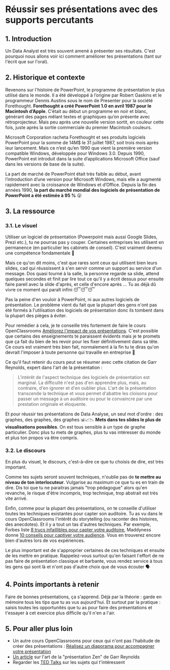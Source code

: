 # Réussir ses présentations avec des supports percutants

## 1. Introduction
Un Data Analyst est très souvent amené à présenter ses résultats. C'est pourquoi nous allons voir ici comment améliorer tes présentations (tant sur l'écrit que sur l'oral).

## 2. Historique et contexte
Revenons sur l'histoire de PowerPoint, le programme de présentation le plus utilisé dans le monde. Il a été développé à l’origine par Robert Gaskins et le programmeur Dennis Austins sous le nom de Presenter pour la société Forethought. 
**Forethought a créé PowerPoint 1.0 en avril 1987 pour le Macintosh d’Apple**. C’était au début un programme en noir et blanc, générant des pages mêlant textes et graphiques qu’on présente avec rétroprojecteur. 
Mais peu après une nouvelle version sortit, en couleur cette fois, juste après la sortie commerciale du premier Macintosh couleurs.

Microsoft Corporation racheta Forethought et ses produits logiciels PowerPoint pour la somme de 14M$ le 31 juillet 1987, soit trois mois après leur lancement. Mais ce n’est qu’en 1990 que vient la première version compatible Windows, développée pour Windows 3.0. Depuis 1990, PowerPoint est introduit dans la suite d’applications Microsoft Office (sauf dans les versions de base de la suite).

La part de marché de PowerPoint était très faible au début, avant l’introduction d’une version pour Microsoft Windows, mais elle a augmenté rapidement avec la croissance de Windows et d’Office. Depuis la fin des années 1990, **la part du marché mondial des logiciels de présentation de PowerPoint a été estimée à 95 %** 😮

## 3. La ressource

### 3.1. Le visuel

Utiliser un logiciel de présentation (Powerpoint mais aussi Google Slides, Prezi etc.), tu ne pourras pas y couper. Certaines entreprises les utilisent en permanence (en particulier les cabinets de conseil). C'est vraiment devenu une compétence fondamentale 😬 

Mais ce qu'on dit moins, c'est que rares sont ceux qui utilisent bien leurs slides, cad qui réussissent à s'en servir comme un support au service d'un message. Dos quasi tourné à la salle, la personne regarde sa slide, attend quelques secondes et finit par lire tout ce qu'il y a écrit dessus pour ensuite faire pareil avec la slide d'après, et celle d'encore après ... Tu as déjà dû vivre ce moment qui paraît infini 😴😴😴

Pas la peine d'en vouloir à PowerPoint, ni aux autres logiciels de présentation. Le problème vient du fait que la plupart des gens n'ont pas été formés à l'utilisation des logiciels de présentation donc ils tombent dans la plupart des pièges à éviter.

Pour remédier à cela, je te conseille très fortement de faire le cours OpenClassrooms [Améliorez l'impact de vos présentations](https://openclassrooms.com/fr/courses/3013891-ameliorez-limpact-de-vos-presentations). C'est possible que certains des enseignements te paraissent évidents mais je te promets que ça fait du bien de les revoir pour les fixer définitivement dans sa tête. Ce cours est vraiment très bien fait, normalement à la fin tu te diras qu'on devrait l'imposer à toute personne qui travaille en entreprise 🥴

Ce qu'il faut retenir du cours peut se résumer avec cette citation de Garr Reynolds, expert dans l'art de la présentation : 
> L'intérêt de l'aspect technique des logiciels de présentation est marginal. La difficulté n'est pas d'en apprendre plus, mais, au contraire, d'en ignorer et d'en oublier plus. L'art de la présentation transcende la technique et vous permet d'abattre les cloisons pour passer un message à un auditoire ou pour le convaincre par une prestation originale et éloquente.

Et pour réussir tes présentations de Data Analyse, un seul mot d'ordre : des graphes, des graphes, des graphes 📊📈📉 **Mets dans tes slides le plus de visualisations possibles**. On est tous sensible à un type de graphe particulier. Donc plus tu mets de graphes, plus tu vas intéresser du monde et plus ton propos va être compris. 


### 3.2. Le discours

En plus du visuel, le discours, c'est-à-dire ce que tu choisis de dire, est très important. 

Comme tes sujets seront souvent techniques, n'oublie pas de **te mettre au niveau de ton interlocuteur**. Vulgarise au maximum ce que tu es en train de dire. Dis toi que tu ne paraitras jamais "trop pédagogue" alors qu'en revanche, le risque d'être incompris, trop technique, trop abstrait est très vite arrivé.

Enfin, comme pour la plupart des présentations, on te conseille d'utiliser toutes les techniques existantes pour capter son auditoire. Tu as vu dans le cours OpenClassrooms l'intérêt du storytelling (ou raconter des histoires, des anecdotes). Et il y a tout un tas d'autres techniques. Par exemple, Forbes liste [8 trucs infaillibles pour capter votre auditoire](https://www.forbes.fr/management/8-trucs-infaillibles-pour-captiver-votre-auditoire/), Maddyness donne [10 conseils pour captiver votre audience](https://www.maddyness.com/2019/11/01/captiver-audience-oral/). Vous en trouverez encore bien d'autres lors de vos expériences. 

Le plus important est de s'approprier certaines de ces techniques et ensuite de les mettre en pratique. Rappelez-vous surtout qu'en faisant l'effort de ne pas faire de présentation classique et barbante, vous rendez service à tous les gens qui sont là et n'ont pas d'autre choix que de vous écouter 🗣

## 4. Points importants à retenir
Faire de bonnes présentations, ça s'apprend. Déjà par la théorie : garde en mémoire tous les tips que tu as vus aujourd'hui. Et surtout par la pratique : saisis toutes les opportunités que tu as pour faire des présentations et t'essayer à cet exercice plus difficile qu'il n'en a l'air.

## 5. Pour aller plus loin
- Un autre cours OpenClassrooms pour ceux qui n'ont pas l'habitude de créer des présentations : [Réalisez un diaporama pour accompagner votre présentation](https://openclassrooms.com/fr/courses/5870121-realisez-un-diaporama-pour-accompagner-votre-presentation)
- [Un article](https://keyvox.fr/lart-de-la-presentation-zen-par-garr-reynolds/) sur l'art de la "présentation Zen" de Garr Reynolds
- Regarder les [TED Talks](https://www.ted.com/talks?language=fr) sur les sujets qui t'intéressent 
